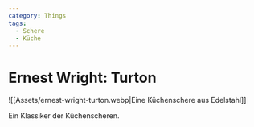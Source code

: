 ```yaml
---
category: Things
tags:
  - Schere
  - Küche
---
```


# Ernest Wright: Turton

![[Assets/ernest-wright-turton.webp|Eine Küchenschere aus Edelstahl]]

Ein Klassiker der Küchenscheren.
